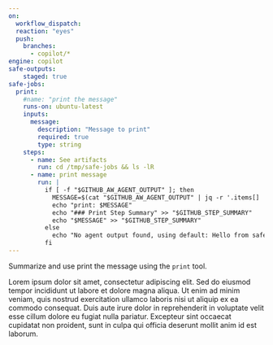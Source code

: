 ```yaml
---
on: 
  workflow_dispatch:
  reaction: "eyes"
  push:
    branches:
      - copilot/*
engine: copilot
safe-outputs:
    staged: true
safe-jobs:
  print:
    #name: "print the message"
    runs-on: ubuntu-latest
    inputs:
      message:
        description: "Message to print"
        required: true
        type: string
    steps:
      - name: See artifacts
        run: cd /tmp/safe-jobs && ls -lR
      - name: print message
        run: |
          if [ -f "$GITHUB_AW_AGENT_OUTPUT" ]; then
            MESSAGE=$(cat "$GITHUB_AW_AGENT_OUTPUT" | jq -r '.items[] | select(.type == "print") | .message')
            echo "print: $MESSAGE"
            echo "### Print Step Summary" >> "$GITHUB_STEP_SUMMARY"
            echo "$MESSAGE" >> "$GITHUB_STEP_SUMMARY"    
          else
            echo "No agent output found, using default: Hello from safe-job!"
          fi
---
```

Summarize and use print the message using the `print` tool.

Lorem ipsum dolor sit amet, consectetur adipiscing elit. Sed do eiusmod tempor incididunt ut labore et dolore magna aliqua. Ut enim ad minim veniam, quis nostrud exercitation ullamco laboris nisi ut aliquip ex ea commodo consequat. Duis aute irure dolor in reprehenderit in voluptate velit esse cillum dolore eu fugiat nulla pariatur. Excepteur sint occaecat cupidatat non proident, sunt in culpa qui officia deserunt mollit anim id est laborum.
